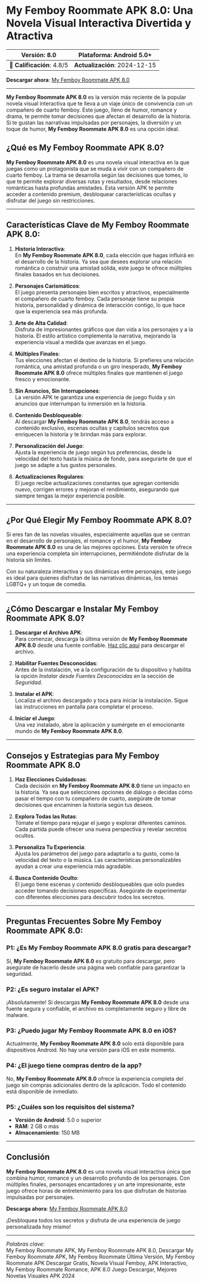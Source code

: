 # My Femboy Roommate APK 8.0: Una Novela Visual Interactiva Divertida y Atractiva

| **Versión**: 8.0 | **Plataforma**: Android 5.0+ |  
|:----------------:|:--------------------------:|  
| 🌟 **Calificación**: 4.8/5 | **Actualización**: 2024-12-15 |  

**Descargar ahora**: [My Femboy Roommate APK 8.0](https://apkmia.com/my-femboy-roommate/)

---

**My Femboy Roommate APK 8.0** es la versión más reciente de la popular novela visual interactiva que te lleva a un viaje único de convivencia con un compañero de cuarto femboy. Este juego, lleno de humor, romance y drama, te permite tomar decisiones que afectan el desarrollo de la historia. Si te gustan las narrativas impulsadas por personajes, la diversión y un toque de humor, **My Femboy Roommate APK 8.0** es una opción ideal.

## ¿Qué es My Femboy Roommate APK 8.0?

**My Femboy Roommate APK 8.0** es una novela visual interactiva en la que juegas como un protagonista que se muda a vivir con un compañero de cuarto femboy. La trama se desarrolla según las decisiones que tomes, lo que te permite explorar diversas rutas y resultados, desde relaciones románticas hasta profundas amistades. Esta versión APK te permite acceder a contenido premium, desbloquear características ocultas y disfrutar del juego sin restricciones.

---

## Características Clave de My Femboy Roommate APK 8.0:

1. **Historia Interactiva**:  
   En **My Femboy Roommate APK 8.0**, cada elección que hagas influirá en el desarrollo de la historia. Ya sea que desees explorar una relación romántica o construir una amistad sólida, este juego te ofrece múltiples finales basados en tus decisiones.

2. **Personajes Carismáticos**:  
   El juego presenta personajes bien escritos y atractivos, especialmente el compañero de cuarto femboy. Cada personaje tiene su propia historia, personalidad y dinámica de interacción contigo, lo que hace que la experiencia sea más profunda.

3. **Arte de Alta Calidad**:  
   Disfruta de impresionantes gráficos que dan vida a los personajes y a la historia. El estilo artístico complementa la narrativa, mejorando la experiencia visual a medida que avanzas en el juego.

4. **Múltiples Finales**:  
   Tus elecciones afectan el destino de la historia. Si prefieres una relación romántica, una amistad profunda o un giro inesperado, **My Femboy Roommate APK 8.0** ofrece múltiples finales que mantienen el juego fresco y emocionante.

5. **Sin Anuncios, Sin Interrupciones**:  
   La versión APK te garantiza una experiencia de juego fluida y sin anuncios que interrumpan tu inmersión en la historia.

6. **Contenido Desbloqueable**:  
   Al descargar **My Femboy Roommate APK 8.0**, tendrás acceso a contenido exclusivo, escenas ocultas y capítulos secretos que enriquecen la historia y te brindan más para explorar.

7. **Personalización del Juego**:  
   Ajusta la experiencia de juego según tus preferencias, desde la velocidad del texto hasta la música de fondo, para asegurarte de que el juego se adapte a tus gustos personales.

8. **Actualizaciones Regulares**:  
   El juego recibe actualizaciones constantes que agregan contenido nuevo, corrigen errores y mejoran el rendimiento, asegurando que siempre tengas la mejor experiencia posible.

---

## ¿Por Qué Elegir My Femboy Roommate APK 8.0?

Si eres fan de las novelas visuales, especialmente aquellas que se centran en el desarrollo de personajes, el romance y el humor, **My Femboy Roommate APK 8.0** es una de las mejores opciones. Esta versión te ofrece una experiencia completa sin interrupciones, permitiéndote disfrutar de la historia sin límites.

Con su naturaleza interactiva y sus dinámicas entre personajes, este juego es ideal para quienes disfrutan de las narrativas dinámicas, los temas LGBTQ+ y un toque de comedia.

---

## ¿Cómo Descargar e Instalar My Femboy Roommate APK 8.0?

1. **Descargar el Archivo APK**:  
   Para comenzar, descarga la última versión de **My Femboy Roommate APK 8.0** desde una fuente confiable. [Haz clic aquí](https://apkmia.com/my-femboy-roommate/) para descargar el archivo.

2. **Habilitar Fuentes Desconocidas**:  
   Antes de la instalación, ve a la configuración de tu dispositivo y habilita la opción *Instalar desde Fuentes Desconocidas* en la sección de *Seguridad*.

3. **Instalar el APK**:  
   Localiza el archivo descargado y toca para iniciar la instalación. Sigue las instrucciones en pantalla para completar el proceso.

4. **Iniciar el Juego**:  
   Una vez instalado, abre la aplicación y sumérgete en el emocionante mundo de **My Femboy Roommate APK 8.0**.

---

## Consejos y Estrategias para My Femboy Roommate APK 8.0

1. **Haz Elecciones Cuidadosas**:  
   Cada decisión en **My Femboy Roommate APK 8.0** tiene un impacto en la historia. Ya sea que selecciones opciones de diálogo o decidas cómo pasar el tiempo con tu compañero de cuarto, asegúrate de tomar decisiones que encaminen la historia según tus deseos.

2. **Explora Todas las Rutas**:  
   Tómate el tiempo para rejugar el juego y explorar diferentes caminos. Cada partida puede ofrecer una nueva perspectiva y revelar secretos ocultos.

3. **Personaliza Tu Experiencia**:  
   Ajusta los parámetros del juego para adaptarlo a tu gusto, como la velocidad del texto o la música. Las características personalizables ayudan a crear una experiencia más agradable.

4. **Busca Contenido Oculto**:  
   El juego tiene escenas y contenido desbloqueables que solo puedes acceder tomando decisiones específicas. Asegúrate de experimentar con diferentes elecciones para descubrir todos los secretos.

---

## Preguntas Frecuentes Sobre My Femboy Roommate APK 8.0:

### P1: ¿Es My Femboy Roommate APK 8.0 gratis para descargar?  
Sí, **My Femboy Roommate APK 8.0** es gratuito para descargar, pero asegúrate de hacerlo desde una página web confiable para garantizar la seguridad.

### P2: ¿Es seguro instalar el APK?  
¡Absolutamente! Si descargas **My Femboy Roommate APK 8.0** desde una fuente segura y confiable, el archivo es completamente seguro y libre de malware.

### P3: ¿Puedo jugar My Femboy Roommate APK 8.0 en iOS?  
Actualmente, **My Femboy Roommate APK 8.0** solo está disponible para dispositivos Android. No hay una versión para iOS en este momento.

### P4: ¿El juego tiene compras dentro de la app?  
No, **My Femboy Roommate APK 8.0** ofrece la experiencia completa del juego sin compras adicionales dentro de la aplicación. Todo el contenido está disponible de inmediato.

### P5: ¿Cuáles son los requisitos del sistema?  
- **Versión de Android**: 5.0 o superior  
- **RAM**: 2 GB o más  
- **Almacenamiento**: 150 MB

---

## Conclusión

**My Femboy Roommate APK 8.0** es una novela visual interactiva única que combina humor, romance y un desarrollo profundo de los personajes. Con múltiples finales, personajes encantadores y un arte impresionante, este juego ofrece horas de entretenimiento para los que disfrutan de historias impulsadas por personajes.

**Descarga ahora**: [My Femboy Roommate APK 8.0](https://apkmia.com/my-femboy-roommate/)  

¡Desbloquea todos los secretos y disfruta de una experiencia de juego personalizada hoy mismo!

---

*Palabras clave*:  
My Femboy Roommate APK, My Femboy Roommate APK 8.0, Descargar My Femboy Roommate APK, My Femboy Roommate Última Versión, My Femboy Roommate APK Descargar Gratis, Novela Visual Femboy, APK Interactivo, My Femboy Roommate Romance, APK 8.0 Juego Descargar, Mejores Novelas Visuales APK 2024
